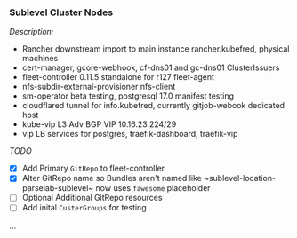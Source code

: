 ### Sublevel Cluster Nodes
 
_Description:_
 * Rancher downstream import to main instance rancher.kubefred, physical machines
 * cert-manager, gcore-webhook, cf-dns01 and gc-dns01 ClusterIssuers 
 * fleet-controller 0.11.5 standalone for r127 fleet-agent
 * nfs-subdir-external-provisioner nfs-client 
 * sm-operator beta testing, postgresql 17.0 manifest testing
 * cloudflared tunnel for info.kubefred, currently gitjob-webook dedicated host
 * kube-vip L3 Adv BGP VIP 10.16.23.224/29
 * vip LB services for postgres, traefik-dashboard, traefik-vip

_TODO_
- [x] Add Primary `GitRepo` to fleet-controller
- [x] Alter GitRepo name so Bundles aren't named like ~sublevel-location-parselab-sublevel~ now uses `fawesome` placeholder
- [ ] Optional Additional GitRepo resources
- [ ] Add inital `CusterGroups` for testing

...
